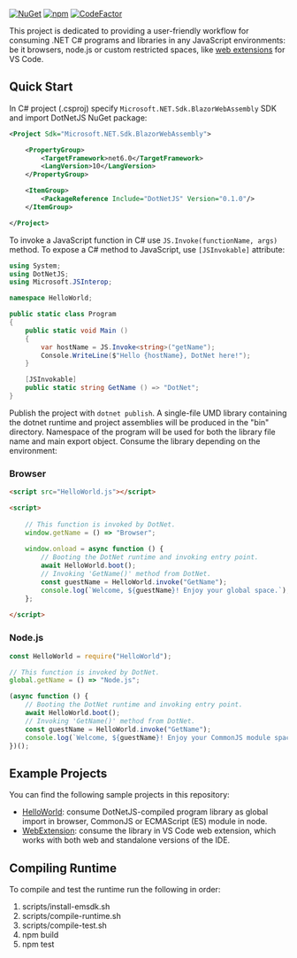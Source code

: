 [![NuGet](https://img.shields.io/nuget/v/DotNetJS)](https://www.nuget.org/packages/DotNetJS)
[![npm](https://img.shields.io/npm/v/dotnet-runtime)](https://www.npmjs.com/package/dotnet-runtime)
[![CodeFactor](https://www.codefactor.io/repository/github/elringus/dotnetjs/badge/main)](https://www.codefactor.io/repository/github/elringus/dotnetjs/overview/main)

This project is dedicated to providing a user-friendly workflow for consuming .NET C# programs and libraries in any JavaScript environments: be it browsers, node.js or custom restricted spaces, like [web extensions](https://code.visualstudio.com/api/extension-guides/web-extensions) for VS Code.

## Quick Start

In C# project (.csproj) specify `Microsoft.NET.Sdk.BlazorWebAssembly` SDK and import DotNetJS NuGet package:

```xml
<Project Sdk="Microsoft.NET.Sdk.BlazorWebAssembly">

    <PropertyGroup>
        <TargetFramework>net6.0</TargetFramework>
        <LangVersion>10</LangVersion>
    </PropertyGroup>

    <ItemGroup>
        <PackageReference Include="DotNetJS" Version="0.1.0"/>
    </ItemGroup>

</Project>
```

To invoke a JavaScript function in C# use `JS.Invoke(functionName, args)` method. To expose a C# method to JavaScript, use `[JSInvokable]` attribute:

```csharp
using System;
using DotNetJS;
using Microsoft.JSInterop;

namespace HelloWorld;

public static class Program
{
    public static void Main ()
    {
        var hostName = JS.Invoke<string>("getName");
        Console.WriteLine($"Hello {hostName}, DotNet here!");
    }

    [JSInvokable]
    public static string GetName () => "DotNet";
}
```

Publish the project with `dotnet publish`. A single-file UMD library containing the dotnet runtime and project assemblies will be produced in the "bin" directory. Namespace of the program will be used for both the library file name and main export object. Consume the library depending on the environment:

### Browser

```html
<script src="HelloWorld.js"></script>

<script>
    
    // This function is invoked by DotNet.
    window.getName = () => "Browser";
    
    window.onload = async function () {
        // Booting the DotNet runtime and invoking entry point.
        await HelloWorld.boot();
        // Invoking 'GetName()' method from DotNet.
        const guestName = HelloWorld.invoke("GetName");
        console.log(`Welcome, ${guestName}! Enjoy your global space.`);
    };
    
</script>
```

### Node.js

```js
const HelloWorld = require("HelloWorld");

// This function is invoked by DotNet.
global.getName = () => "Node.js";

(async function () {
    // Booting the DotNet runtime and invoking entry point.
    await HelloWorld.boot();
    // Invoking 'GetName()' method from DotNet.
    const guestName = HelloWorld.invoke("GetName");
    console.log(`Welcome, ${guestName}! Enjoy your CommonJS module space.`);
})();
```

## Example Projects

You can find the following sample projects in this repository:

 - [HelloWorld](https://github.com/Elringus/DotNetJS/tree/main/Examples/HelloWorld): consume DotNetJS-compiled program library as global import in browser, CommonJS or ECMAScript (ES) module in node.
 - [WebExtension](https://github.com/Elringus/DotNetJS/tree/main/Examples/WebExtension): consume the library in VS Code web extension, which works with both web and standalone versions of the IDE.

## Compiling Runtime

To compile and test the runtime run the following in order:

1. scripts/install-emsdk.sh
2. scripts/compile-runtime.sh
3. scripts/compile-test.sh
4. npm build
5. npm test
